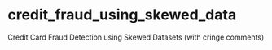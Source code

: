# credit_fraud_using_skewed_data
Credit Card Fraud Detection using Skewed Datasets (with cringe comments)
